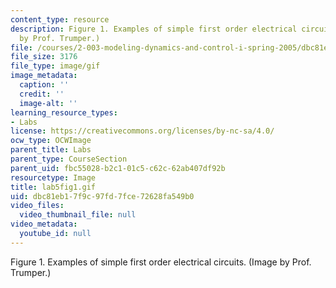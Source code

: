 ```yaml
---
content_type: resource
description: Figure 1. Examples of simple first order electrical circuits. (Image
  by Prof. Trumper.)
file: /courses/2-003-modeling-dynamics-and-control-i-spring-2005/dbc81eb17f9c97fd7fce72628fa549b0_lab5fig1.gif
file_size: 3176
file_type: image/gif
image_metadata:
  caption: ''
  credit: ''
  image-alt: ''
learning_resource_types:
- Labs
license: https://creativecommons.org/licenses/by-nc-sa/4.0/
ocw_type: OCWImage
parent_title: Labs
parent_type: CourseSection
parent_uid: fbc55028-b2c1-01c5-c62c-62ab407df92b
resourcetype: Image
title: lab5fig1.gif
uid: dbc81eb1-7f9c-97fd-7fce-72628fa549b0
video_files:
  video_thumbnail_file: null
video_metadata:
  youtube_id: null
---
```

Figure 1. Examples of simple first order electrical circuits. (Image by Prof. Trumper.)